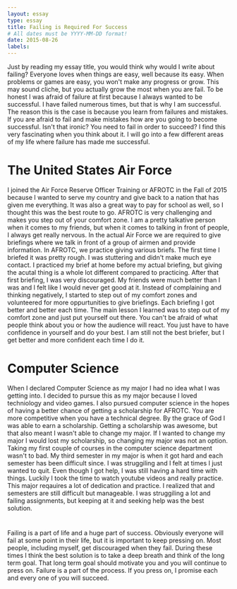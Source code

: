 ```yaml
---
layout: essay
type: essay
title: Failing is Required For Success 
# All dates must be YYYY-MM-DD format!
date: 2015-08-26
labels:
---
```


Just by reading my essay title, you would think why would I write about failing? Everyone loves when things are easy, well because its easy. When problems or games are easy, you won't make any progress or grow. This may sound cliche, but you actually grow the most when you are fail. To be honest I was afraid of failure at first because I always wanted to be successful. I have failed numerous times, but that is why I am successful. The reason this is the case is because you learn from failures and mistakes. If you are afraid to fail and make mistakes how are you going to become successful. Isn't that ironic? You need to fail in order to succeed? I find this very fascinating when you think about it. I will go into a few different areas of my life where failure has made me successful. 
# The United States Air Force 
I joined the Air Force Reserve Officer Training or AFROTC in the Fall of 2015 because I wanted to serve my country and give back to a nation that has given me everything. It was also a great way to pay for school as well, so I thought this was the best route to go. AFROTC is very challenging and makes you step out of your comfort zone. I am a pretty talkative person when it comes to my friends, but when it comes to talking in front of people, I always get really nervous. In the actual Air Force we are required to give briefings where we talk in front of a group of airmen and provide information. In AFROTC, we practice giving various briefs. The first time I briefed it was pretty rough. I was stuttering and didn't make much eye contact. I practiced my brief at home before my actual briefing, but giving the acutal thing is a whole lot different compared to practicing. After that first briefing, I was very discouraged. My friends were much better than I was and I felt like I would never get good at it. Instead of complaining and thinking negatively, I started to step out of my comfort zones and volunteered for more oppurtunities to give briefings. Each briefing I got better and better each time. The main lesson I learned was to step out of my comfort zone and just put yourself out there. You can't be afraid of what people think about you or how the audience will react. You just have to have confidence in yourself and do your best. I am still not the best briefer, but I get better and more confident each time I do it. 
# Computer Science 
When I declared Computer Science as my major I had no idea what I was getting into. I decided to pursue this as my major because I loved techniology and video games. I also pursued computer science in the hopes of having a better chance of getting a scholarship for AFROTC. You are more competitive when you have a technical degree. By the grace of God I was able to earn a scholarship. Getting a scholarship was awesome, but that also meant I wasn't able to change my major. If I wanted to change my major I would lost my scholarship, so changing my major was not an option. Taking my first couple of courses in the computer science department wasn't to bad. My third semester in my major is when it got hard and each semester has been difficult since. I was struggiling and I felt at times I just wanted to quit. Even though I got help, I was still having a hard time with things. Luckily I took the time to watch youtube videos and really practice. This major reqauires a lot of dedication and practice. I realized that and semesters are still difficult but manageable. I was struggiling a lot and failing assignments, but keeping at it and seeking help was the best solution. 

# 
Failing is a part of life and a huge part of success. Obviously everyone will fail at some point in their life, but it is important to keep pressing on. Most people, including myself, get discouraged when they fail. During these times I think the best solution is to take a deep breath and think of the long term goal. That long term goal should motivate you and you will continue to press on. Failure is a part of the process. If you press on, I promise each and every one of you will succeed. 
